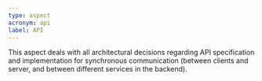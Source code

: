 ```yaml
---
type: aspect
acronym: api
label: API
---
```


This aspect deals with all architectural decisions regarding API specification and implementation for synchronous 
communication (between clients and server, and between different services in the backend).

